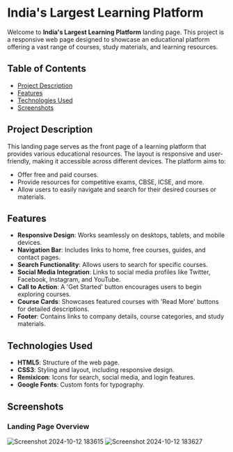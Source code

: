 # India's Largest Learning Platform

Welcome to **India's Largest Learning Platform** landing page. This project is a responsive web page designed to showcase an educational platform offering a vast range of courses, study materials, and learning resources.

## Table of Contents
- [Project Description](#project-description)
- [Features](#features)
- [Technologies Used](#technologies-used)
- [Screenshots](#screenshots)

## Project Description

This landing page serves as the front page of a learning platform that provides various educational resources. The layout is responsive and user-friendly, making it accessible across different devices. The platform aims to:
- Offer free and paid courses.
- Provide resources for competitive exams, CBSE, ICSE, and more.
- Allow users to easily navigate and search for their desired courses or materials.

## Features
- **Responsive Design**: Works seamlessly on desktops, tablets, and mobile devices.
- **Navigation Bar**: Includes links to home, free courses, guides, and contact pages.
- **Search Functionality**: Allows users to search for specific courses.
- **Social Media Integration**: Links to social media profiles like Twitter, Facebook, Instagram, and YouTube.
- **Call to Action**: A 'Get Started' button encourages users to begin exploring courses.
- **Course Cards**: Showcases featured courses with 'Read More' buttons for detailed descriptions.
- **Footer**: Contains links to company details, course categories, and study materials.

## Technologies Used
- **HTML5**: Structure of the web page.
- **CSS3**: Styling and layout, including responsive design.
- **Remixicon**: Icons for search, social media, and login features.
- **Google Fonts**: Custom fonts for typography.

## Screenshots
### Landing Page Overview
![Screenshot 2024-10-12 183615](https://github.com/user-attachments/assets/bf2cdada-2e2e-4e95-a759-36bdf4e6b9e2)
![Screenshot 2024-10-12 183627](https://github.com/user-attachments/assets/90db1b38-e6bd-4ffb-b91f-1d733acc237e)


